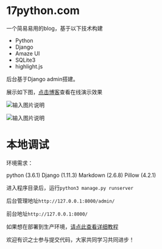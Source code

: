 # 17python.com

一个简易易用的blog，基于以下技术构建

+ Python 
+ Django 
+ Amaze UI 
+ SQLite3 
+ highlight.js 

后台基于Django admin搭建。

展示如下图，[点击博客](http://www.17python.com)查看在线演示效果

![输入图片说明](https://images.gitee.com/uploads/images/2018/1116/201630_6f5d34a4_125848.png "001.png")

![输入图片说明](https://images.gitee.com/uploads/images/2018/1116/204359_4d1b64ee_125848.png "002.png")

# 本地调试

环境需求：

python (3.6.1)
Django (1.11.3)
Markdown (2.6.8)
Pillow (4.2.1)

进入程序目录后，运行`python3 manage.py runserver`

后台管理地址`http://127.0.0.1:8000/admin/`

前台地址`http://127.0.0.1:8000/`

如果想在部署到生产环境，[请点此查看详细教程](http://www.17python.com/blog/67)


欢迎有识之士参与提交代码，大家共同学习共同进步！